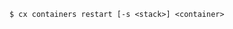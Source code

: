 <!-- usedin: [ _includes/_inlines/Toolbelt/Maestro/containers] - layout:code post: containers_usage -->

```
$ cx containers restart [-s <stack>] <container>
```
